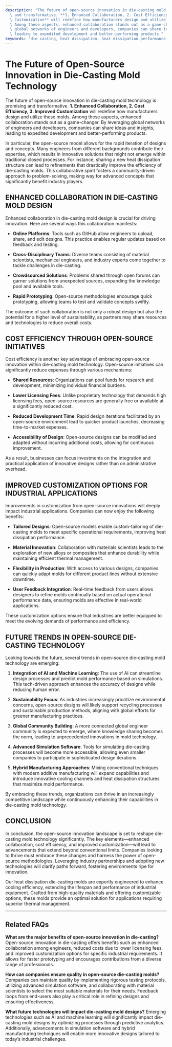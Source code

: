 ```yaml
---
description: "The future of open-source innovation in die-casting mold technology is promising\
  \ and transformative. **1. Enhanced Collaboration, 2. Cost Efficiency, 3. Improved\
  \ Customization** will redefine how manufacturers design and utilize these molds.\
  \ Among these aspects, enhanced collaboration stands out as a game-changer. By leveraging\
  \ global networks of engineers and developers, companies can share ideas and insights,\
  \ leading to expedited development and better-performing products."
keywords: "die casting, heat dissipation, heat dissipation performance, die casting process"
---
```

# The Future of Open-Source Innovation in Die-Casting Mold Technology

The future of open-source innovation in die-casting mold technology is promising and transformative. **1. Enhanced Collaboration, 2. Cost Efficiency, 3. Improved Customization** will redefine how manufacturers design and utilize these molds. Among these aspects, enhanced collaboration stands out as a game-changer. By leveraging global networks of engineers and developers, companies can share ideas and insights, leading to expedited development and better-performing products.

In particular, the open-source model allows for the rapid iteration of designs and concepts. Many engineers from different backgrounds contribute their expertise, which results in innovative solutions that might not emerge within traditional closed processes. For instance, sharing a new heat dissipation structure can lead to refinements that drastically improve the efficiency of die-casting molds. This collaborative spirit fosters a community-driven approach to problem-solving, making way for advanced concepts that significantly benefit industry players.

## ENHANCED COLLABORATION IN DIE-CASTING MOLD DESIGN

Enhanced collaboration in die-casting mold design is crucial for driving innovation. Here are several ways this collaboration manifests:

- **Online Platforms**: Tools such as GitHub allow engineers to upload, share, and edit designs. This practice enables regular updates based on feedback and testing.
  
- **Cross-Disciplinary Teams**: Diverse teams consisting of material scientists, mechanical engineers, and industry experts come together to tackle challenges in die-casting.

- **Crowdsourced Solutions**: Problems shared through open forums can garner solutions from unexpected sources, expanding the knowledge pool and available tools.

- **Rapid Prototyping**: Open-source methodologies encourage quick prototyping, allowing teams to test and validate concepts swiftly.

The outcome of such collaboration is not only a robust design but also the potential for a higher level of sustainability, as partners may share resources and technologies to reduce overall costs.

## COST EFFICIENCY THROUGH OPEN-SOURCE INITIATIVES

Cost efficiency is another key advantage of embracing open-source innovation within die-casting mold technology. Open-source initiatives can significantly reduce expenses through various mechanisms:

- **Shared Resources**: Organizations can pool funds for research and development, minimizing individual financial burdens.

- **Lower Licensing Fees**: Unlike proprietary technology that demands high licensing fees, open-source resources are generally free or available at a significantly reduced cost.

- **Reduced Development Time**: Rapid design iterations facilitated by an open-source environment lead to quicker product launches, decreasing time-to-market expenses.

- **Accessibility of Design**: Open-source designs can be modified and adapted without incurring additional costs, allowing for continuous improvement.

As a result, businesses can focus investments on the integration and practical application of innovative designs rather than on administrative overhead.

## IMPROVED CUSTOMIZATION OPTIONS FOR INDUSTRIAL APPLICATIONS

Improvements in customization from open-source innovations will deeply impact industrial applications. Companies can now enjoy the following benefits:

- **Tailored Designs**: Open-source models enable custom-tailoring of die-casting molds to meet specific operational requirements, improving heat dissipation performance.

- **Material Innovation**: Collaboration with materials scientists leads to the exploration of new alloys or composites that enhance durability while maintaining efficient thermal management.

- **Flexibility in Production**: With access to various designs, companies can quickly adapt molds for different product lines without extensive downtime.

- **User Feedback Integration**: Real-time feedback from users allows designers to refine molds continually based on actual operational performance data, ensuring molds are effective in real-world applications.

These customization options ensure that industries are better equipped to meet the evolving demands of performance and efficiency.

## FUTURE TRENDS IN OPEN-SOURCE DIE-CASTING TECHNOLOGY

Looking towards the future, several trends in open-source die-casting mold technology are emerging:

1. **Integration of AI and Machine Learning**: The use of AI can streamline design processes and predict mold performance based on simulations. This tech-driven approach enhances the accuracy of designs while reducing human error.

2. **Sustainability Focus**: As industries increasingly prioritize environmental concerns, open-source designs will likely support recycling processes and sustainable production methods, aligning with global efforts for greener manufacturing practices.

3. **Global Community Building**: A more connected global engineer community is expected to emerge, where knowledge sharing becomes the norm, leading to unprecedented innovations in mold technology.

4. **Advanced Simulation Software**: Tools for simulating die-casting processes will become more accessible, allowing even smaller companies to participate in sophisticated design iterations.

5. **Hybrid Manufacturing Approaches**: Mixing conventional techniques with modern additive manufacturing will expand capabilities and introduce innovative cooling channels and heat dissipation structures that maximize mold performance.

By embracing these trends, organizations can thrive in an increasingly competitive landscape while continuously enhancing their capabilities in die-casting mold technology.

## CONCLUSION

In conclusion, the open-source innovation landscape is set to reshape die-casting mold technology significantly. The key elements—enhanced collaboration, cost efficiency, and improved customization—will lead to advancements that extend beyond conventional limits. Companies looking to thrive must embrace these changes and harness the power of open-source methodologies. Leveraging industry partnerships and adopting new technologies will clarify paths forward, fostering environments ripe for innovation.

Our heat dissipation die-casting molds are expertly engineered to enhance cooling efficiency, extending the lifespan and performance of industrial equipment. Crafted from high-quality materials and offering customizable options, these molds provide an optimal solution for applications requiring superior thermal management.

---

## Related FAQs

**What are the major benefits of open-source innovation in die-casting?**
Open-source innovation in die-casting offers benefits such as enhanced collaboration among engineers, reduced costs due to lower licensing fees, and improved customization options for specific industrial requirements. It allows for faster prototyping and encourages contributions from a diverse range of professionals.

**How can companies ensure quality in open-source die-casting molds?**
Companies can maintain quality by implementing rigorous testing protocols, utilizing advanced simulation software, and collaborating with material scientists to select the most suitable materials for their needs. Feedback loops from end-users also play a critical role in refining designs and ensuring effectiveness.

**What future technologies will impact die-casting mold designs?**
Emerging technologies such as AI and machine learning will significantly impact die-casting mold designs by optimizing processes through predictive analytics. Additionally, advancements in simulation software and hybrid manufacturing techniques will enable more innovative designs tailored to today’s industrial challenges.
